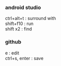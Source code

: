 ### android studio
ctrl+alt+t : surround with  
shift+f10  : run  
shift x2   : find   

### github  
e : edit  
ctrl+s, enter : save  

